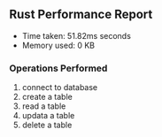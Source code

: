 ## Rust Performance Report
- Time taken: 51.82ms seconds
- Memory used: 0 KB
### Operations Performed
1. connect to database
2. create a table
3. read a table
4. updata a table
5. delete a table
